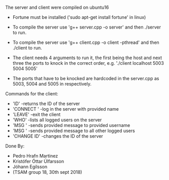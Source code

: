 The server and client were compiled on ubuntu16

- Fortune must be installed ('sudo apt-get install fortune' in linux)

- To compile the server use 'g++ server.cpp -o server' and then ./server to run.
- To compile the server use 'g++ client.cpp -o client -pthread' and then ./client to run.
- The client needs 4 arguments to run it, the first being the host and next three the ports to knock in the correct order, e.g. './client localhost 5003 5004 5005'
- The ports that have to be knocked are hardcoded in the server.cpp as 5003, 5004 and 5005 in respectively.


Commands for the client:
- 'ID' -returns the ID of the server
- 'CONNECT <NAME>' -log in the server with provided name
- 'LEAVE' -exit the client
- 'WHO' -lists all logged users on the server
- 'MSG <USERNAME> <MESSAGE>' -sends provided message to provided username
- 'MSG <ALL> <MESSAGE>' -sends provided message to all other logged users
- 'CHANGE ID' -changes the ID of the server


Done By:
- Pedro Hrafn Martinez
- Kristófer Óttar Úlfarsson
- Jóhann Egilsson
- (TSAM group 18, 30th sept 2018)